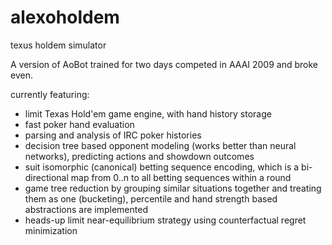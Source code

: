# alexoholdem
texus holdem simulator

A version of AoBot trained for two days competed in AAAI 2009 and broke even.

currently featuring:
* limit Texas Hold'em game engine, with hand history storage
* fast poker hand evaluation
* parsing and analysis of IRC poker histories
* decision tree based opponent modeling (works better than neural networks), predicting actions and showdown outcomes
* suit isomorphic (canonical) betting sequence encoding, which is a bi-directional map from 0..n to all betting sequences within a round
* game tree reduction by grouping similar situations together and treating them as one (bucketing), percentile and hand strength based abstractions are implemented
* heads-up limit near-equilibrium strategy using counterfactual regret minimization

